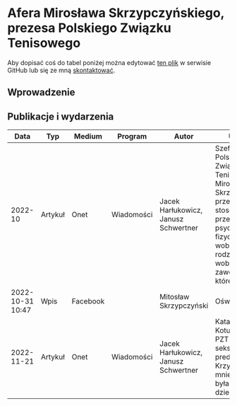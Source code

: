 # Afera Mirosława Skrzypczyńskiego, prezesa Polskiego Związku Tenisowego

Aby dopisać coś do tabel poniżej można edytować [ten plik](https://github.com/gakowalski/Afera-Sadowskiego/blob/master/Skrzypczynski.md) w serwisie GitHub lub się ze mną [skontaktować](https://www.grzegorzkowalski.pl/).

## Wprowadzenie

## Publikacje i wydarzenia

Data|Typ|Medium|Program|Autor|Uwagi|Link
----|---|------|-------|-----|-----|----
2022-10|Artykuł|Onet|Wiadomości|Jacek Harłukowicz, Janusz Schwertner|Szef Polskiego Związku Tenisowego Mirosław Skrzypczyński przez lata stosował przemoc psychiczną i fizyczną wobec swojej rodziny i wobec zawodniczek, które trenował|[link](https://wiadomosci.onet.pl/tylko-w-onecie/onet-ujawnia-nieznane-oblicze-prezesa-polskiego-zwiazku-tenisowego/pkczdh6)
2022-10-31 10:47|Wpis|Facebook||Mitosław Skrzypczyński|Oświadczenie|[link](https://www.facebook.com/permalink.php?story_fbid=1473547676478058&id=100014685185719)
2022-11-21|Artykuł|Onet|Wiadomości|Jacek Harłukowicz, Janusz Schwertner|Katarzyna Kotula: Prezes PZT to seksualny predator. Krzywdził mnie, gdy byłam dzieckiem|[link](https://wiadomosci.onet.pl/tylko-w-onecie/katarzyna-kotula-prezes-pzt-to-seksualny-predator-krzywdzil-mnie-gdy-bylam-dzieckiem/qj0rnet)
